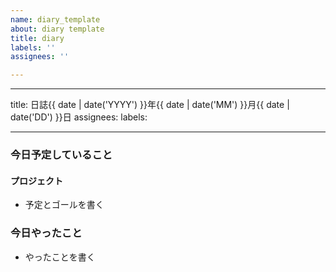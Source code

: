 ```yaml
---
name: diary_template
about: diary template
title: diary
labels: ''
assignees: ''

---
```


---
title: 日誌{{ date | date('YYYY') }}年{{ date | date('MM') }}月{{ date | date('DD') }}日
assignees:
labels:

---
### 今日予定していること
#### プロジェクト
* 予定とゴールを書く

### 今日やったこと
* やったことを書く

